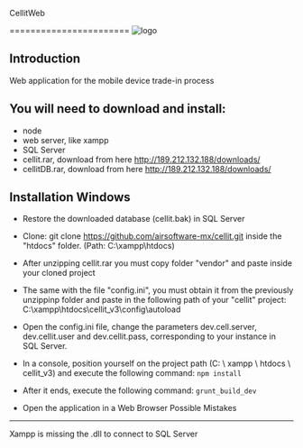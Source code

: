 CellitWeb

=======================
![logo](https://user-images.githubusercontent.com/4268634/37671312-127709d0-2c31-11e8-8626-f4ff7bdc5ade.png)

Introduction
------------
Web application for the mobile device trade-in process

You will need to download and install:
------------
- node
- web server, like xampp
- SQL Server
- cellit.rar, download from here http://189.212.132.188/downloads/
- cellitDB.rar, download from here http://189.212.132.188/downloads/

Installation Windows
------------
- Restore the downloaded database (cellit.bak) in SQL Server

- Clone: git clone https://github.com/airsoftware-mx/cellit.git inside the "htdocs" folder. (Path: C:\xampp\htdocs)
- After unzipping cellit.rar you must copy folder "vendor" and paste inside your cloned project
- The same with the file "config.ini", you must obtain it from the previously unzippinp folder and paste in the following path of your "cellit" project: C:\xampp\htdocs\cellit_v3\config\autoload
- Open the config.ini file, change the parameters dev.cell.server, dev.cellit.user and dev.cellit.pass, corresponding to your instance in SQL Server.
- In a console, position yourself on the project path (C: \ xampp \ htdocs \ cellit_v3) and execute the following command:
`npm install`
- After it ends, execute the following command:
`grunt_build_dev`
- Open the application in a Web Browser
Possible Mistakes
------------
Xampp is missing the .dll to connect to SQL Server
